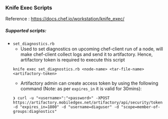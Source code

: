 ### Knife Exec Scripts

Reference : https://docs.chef.io/workstation/knife_exec/

##### Supported scripts:
* `set_diagnostics.rb`
  * Used to set diagnostics on upcoming chef-client run of a node, will make chef-client collect logs and send it to artifactory. Hence, artifactory token is required to execute this script
  ```
  knife exec set_diagnostics.rb <node-name> <tar-file-name> <artifactory-token>
  ```
  * Artifactory admin can create access token by using the following command (Note: as per `expires_in` it is valid for 30mins):
  ```
  ❯ curl -u "<username>":"<password>" -XPOST https://artifactory.mobiledgex.net/artifactory/api/security/token  -d "expires_in=1800" -d "username=diaguser" -d "scope=member-of-groups:diagnostics"

  ```
